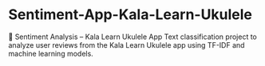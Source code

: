 # Sentiment-App-Kala-Learn-Ukulele
🎵 Sentiment Analysis – Kala Learn Ukulele App Text classification project to analyze user reviews from the Kala Learn Ukulele app using TF-IDF and machine learning models.
